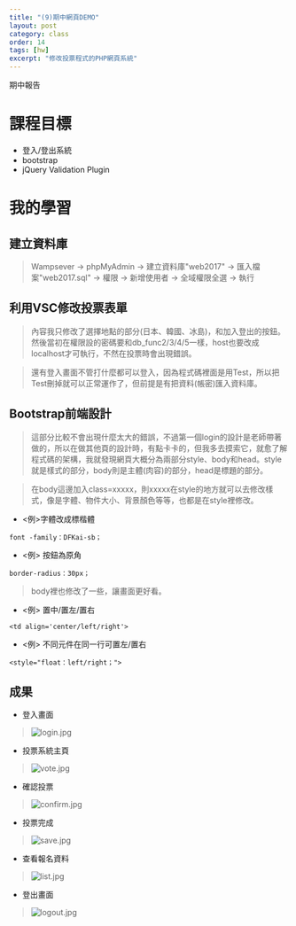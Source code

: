 ```yaml
---
title: "(9)期中網頁DEMO"
layout: post
category: class
order: 14
tags: [hw]
excerpt: "修改投票程式的PHP網頁系統"
---
```

期中報告

# 課程目標
- 登入/登出系統
- bootstrap
- jQuery Validation Plugin

# 我的學習

## 建立資料庫
> Wampsever → phpMyAdmin → 建立資料庫"web2017" → 匯入檔案"web2017.sql" → 權限 → 新增使用者 → 全域權限全選 → 執行

## 利用VSC修改投票表單
> 內容我只修改了選擇地點的部分(日本、韓國、冰島)，和加入登出的按鈕。然後當初在權限設的密碼要和db_func2/3/4/5一樣，host也要改成localhost才可執行，不然在投票時會出現錯誤。

> 還有登入畫面不管打什麼都可以登入，因為程式碼裡面是用Test，所以把Test刪掉就可以正常運作了，但前提是有把資料(帳密)匯入資料庫。

## Bootstrap前端設計
> 這部分比較不會出現什麼太大的錯誤，不過第一個login的設計是老師帶著做的，所以在做其他頁的設計時，有點卡卡的，但我多去摸索它，就愈了解程式碼的架構，我就發現網頁大概分為兩部分style、body和head。style就是樣式的部分，body則是主體(肉容)的部分，head是標題的部分。

> 在body這邊加入class=xxxxx，則xxxxx在style的地方就可以去修改樣式，像是字體、物件大小、背景顏色等等，也都是在style裡修改。

- <例>字體改成標楷體

```
font -family：DFKai-sb；
```

- <例> 按鈕為原角

```
border-radius：30px；
```

> body裡也修改了一些，讓畫面更好看。

- <例> 置中/置左/置右

```
<td align='center/left/right'>
```

- <例> 不同元件在同一行可置左/置右

```
<style="float：left/right；">
```

## 成果

- 登入畫面
> ![login.jpg](https://ooo.0o0.ooo/2017/11/25/5a191587241ea.jpg)

- 投票系統主頁
> ![vote.jpg](https://ooo.0o0.ooo/2017/11/25/5a1916d645f11.jpg)

- 確認投票
> ![confirm.jpg](https://ooo.0o0.ooo/2017/11/25/5a1916d6497c8.jpg)

- 投票完成
> ![save.jpg](https://ooo.0o0.ooo/2017/11/25/5a1916d6473af.jpg)

- 查看報名資料
> ![list.jpg](https://ooo.0o0.ooo/2017/11/25/5a1916d64dd2e.jpg)

- 登出畫面
> ![logout.jpg](https://ooo.0o0.ooo/2017/11/25/5a1916d632803.jpg)






[1]: https://github.com/        "GitHub"
[2]: https://pages.github.com/  "GitHub Pages"
[3]: https://jekyllrb.com/      "Jekyll"
[4]: http://markdown.tw         "Markdown文件"
[5]: http://dillinger.io/       "Dillinger"








